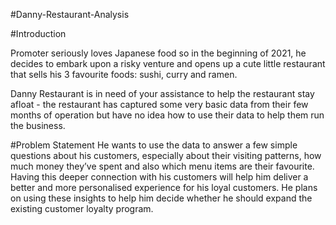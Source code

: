 #Danny-Restaurant-Analysis

#Introduction

Promoter seriously loves Japanese food so in the beginning of 2021, he decides to embark upon a risky venture and opens up a cute little restaurant that sells his 3 favourite foods: sushi, curry and ramen.

Danny Restaurant is in need of your assistance to help the restaurant stay afloat - the restaurant has captured some very basic data from their few months of operation but have no idea how to use their data to help them run the business.




#Problem Statement
He wants to use the data to answer a few simple questions about his customers, especially about their visiting patterns, how much money they’ve spent and also which menu items are their favourite. Having this deeper connection with his customers will help him deliver a better and more personalised experience for his loyal customers. He plans on using these insights to help him decide whether he should expand the existing customer loyalty program.


